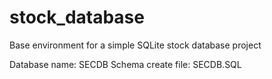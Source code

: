 # stock_database
Base environment for a simple SQLite stock database project

Database name: SECDB
Schema create file: SECDB.SQL

